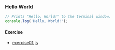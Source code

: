 ### Hello World

```js
// Prints "Hello, World!" to the terminal window.
console.log('Hello, World!');
```

#### Exercise
 - [exercise01.js](exercise-01/exercise01.js)
